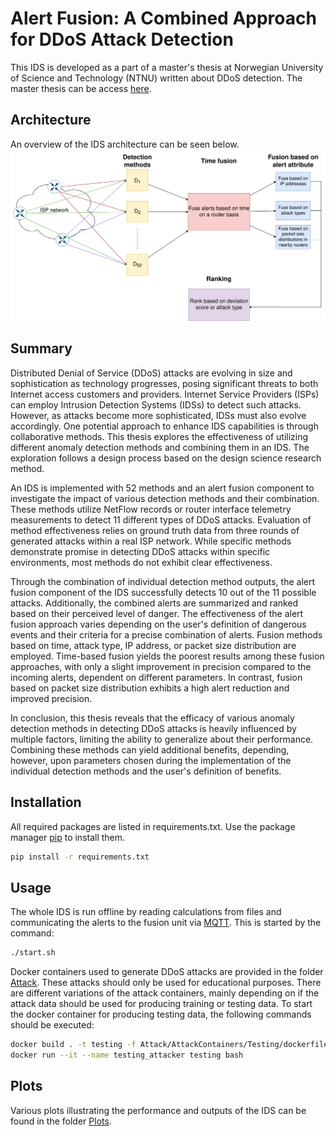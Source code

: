# Alert Fusion: A Combined Approach for DDoS Attack Detection
This IDS is developed as a part of a master's thesis at Norwegian University of Science and Technology (NTNU) written about DDoS detection. The master thesis can be access [here](https://ntnuopen.ntnu.no/ntnu-xmlui/handle/11250/3101216).

## Architecture
An overview of the IDS architecture can be seen below.
![Architecture](Plots/DetectionSystem.png)

## Summary
Distributed Denial of Service (DDoS) attacks are evolving in size and sophistication as technology progresses, posing significant threats to both Internet access customers and providers. Internet Service Providers (ISPs)
can employ Intrusion Detection Systems (IDSs) to detect such attacks. However, as attacks become more sophisticated, IDSs must also evolve accordingly. One potential approach to enhance IDS capabilities is through collaborative methods. This thesis explores the effectiveness of utilizing different anomaly detection methods and combining them in an IDS. The exploration follows a design process based on the design science research method.

An IDS is implemented with 52 methods and an alert fusion component to investigate the impact of various detection methods and their combination. These methods utilize NetFlow records or router interface telemetry measurements to detect 11 different types of DDoS attacks. Evaluation of method effectiveness relies on ground truth data from three rounds of generated attacks within a real ISP network. While specific methods demonstrate promise in detecting DDoS attacks within specific environments, most methods do not exhibit clear effectiveness.

Through the combination of individual detection method outputs, the alert fusion component of the IDS successfully detects 10 out of the 11 possible attacks. Additionally, the combined alerts are summarized and ranked based on their perceived level of danger. The effectiveness of the alert fusion approach varies depending on the user's definition of dangerous events and their criteria for a precise combination of alerts. Fusion methods based on time, attack type, IP address, or packet size distribution are employed. Time-based fusion yields the poorest results among these fusion approaches, with only a slight improvement in precision compared to the incoming alerts, dependent on different parameters. In contrast, fusion based on packet size distribution exhibits a high alert reduction and improved precision.

In conclusion, this thesis reveals that the efficacy of various anomaly detection methods in detecting DDoS attacks is heavily influenced by multiple factors, limiting the ability to generalize about their performance. Combining these methods can yield additional benefits, depending, however, upon parameters chosen during the implementation of the individual detection methods and the user's definition of benefits.

## Installation
All required packages are listed in requirements.txt.
Use the package manager [pip](https://pip.pypa.io/en/stable/) to install them.
```bash
pip install -r requirements.txt
```

## Usage
The whole IDS is run offline by reading calculations from files and communicating the alerts to the fusion unit via [MQTT](https://www.eclipse.org/paho/).
This is started by the command:
```bash
./start.sh
```

Docker containers used to generate DDoS attacks are provided in the folder [Attack](Attack). These attacks should only be used for educational purposes. There are different variations of the attack containers, mainly depending on if the attack data should be used for producing training or testing data. To start the docker container for producing testing data, the following commands should be executed:
```bash
docker build . -t testing -f Attack/AttackContainers/Testing/dockerfile
docker run --it --name testing_attacker testing bash
```

## Plots
Various plots illustrating the performance and outputs of the IDS can be found in the folder [Plots](Plots).
